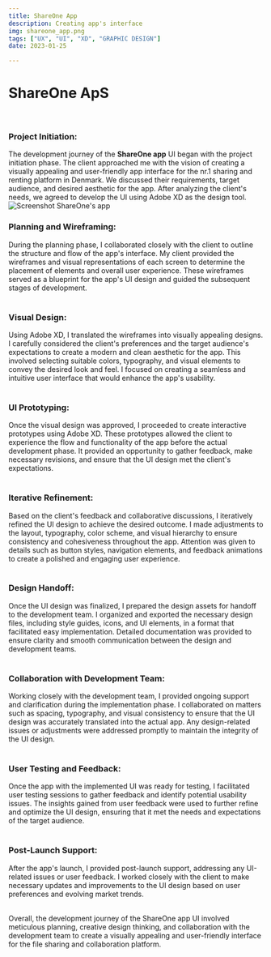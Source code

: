 ```yaml
---
title: ShareOne App
description: Creating app's interface
img: shareone_app.png
tags: ["UX", "UI", "XD", "GRAPHIC DESIGN"]
date: 2023-01-25

---
```


# ShareOne ApS
<br>

### Project Initiation:
The development journey of the <strong>[ShareOne app](https://apps.apple.com/dk/app/shareone/id1608005534?l=da)</strong> UI began with the project initiation phase. The client approached me with the vision of creating a visually appealing and user-friendly app interface for the nr.1 sharing and renting platform in Denmark. We discussed their requirements, target audience, and desired aesthetic for the app. After analyzing the client's needs, we agreed to develop the UI using Adobe XD as the design tool.<br>
![Screenshot ShareOne's app](/img/shareone_app.png)

### Planning and Wireframing:
During the planning phase, I collaborated closely with the client to outline the structure and flow of the app's interface. My client provided the wireframes and visual representations of each screen to determine the placement of elements and overall user experience. These wireframes served as a blueprint for the app's UI design and guided the subsequent stages of development.<br><br>

### Visual Design:
Using Adobe XD, I translated the wireframes into visually appealing designs. I carefully considered the client's preferences and the target audience's expectations to create a modern and clean aesthetic for the app. This involved selecting suitable colors, typography, and visual elements to convey the desired look and feel. I focused on creating a seamless and intuitive user interface that would enhance the app's usability.<br><br>

### UI Prototyping:
Once the visual design was approved, I proceeded to create interactive prototypes using Adobe XD. These prototypes allowed the client to experience the flow and functionality of the app before the actual development phase. It provided an opportunity to gather feedback, make necessary revisions, and ensure that the UI design met the client's expectations.<br><br>

### Iterative Refinement:
Based on the client's feedback and collaborative discussions, I iteratively refined the UI design to achieve the desired outcome. I made adjustments to the layout, typography, color scheme, and visual hierarchy to ensure consistency and cohesiveness throughout the app. Attention was given to details such as button styles, navigation elements, and feedback animations to create a polished and engaging user experience.<br><br>

### Design Handoff:
Once the UI design was finalized, I prepared the design assets for handoff to the development team. I organized and exported the necessary design files, including style guides, icons, and UI elements, in a format that facilitated easy implementation. Detailed documentation was provided to ensure clarity and smooth communication between the design and development teams.<br><br>

### Collaboration with Development Team:
Working closely with the development team, I provided ongoing support and clarification during the implementation phase. I collaborated on matters such as spacing, typography, and visual consistency to ensure that the UI design was accurately translated into the actual app. Any design-related issues or adjustments were addressed promptly to maintain the integrity of the UI design.<br><br>

### User Testing and Feedback:
Once the app with the implemented UI was ready for testing, I facilitated user testing sessions to gather feedback and identify potential usability issues. The insights gained from user feedback were used to further refine and optimize the UI design, ensuring that it met the needs and expectations of the target audience.<br><br>

### Post-Launch Support:
After the app's launch, I provided post-launch support, addressing any UI-related issues or user feedback. I worked closely with the client to make necessary updates and improvements to the UI design based on user preferences and evolving market trends.<br><br>

Overall, the development journey of the ShareOne app UI involved meticulous planning, creative design thinking, and collaboration with the development team to create a visually appealing and user-friendly interface for the file sharing and collaboration platform.
<br><br>

<style scoped>
    a {
        text-decoration: none;
    }
</style>
